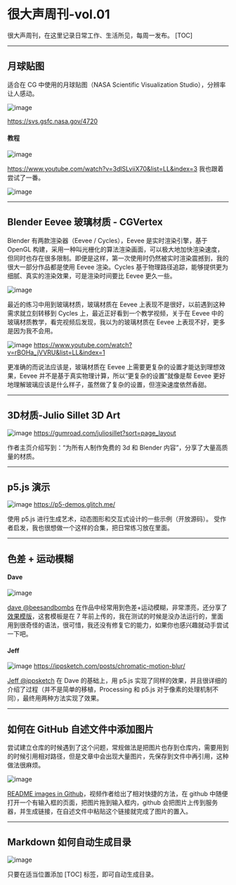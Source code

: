 
# 很大声周刊-vol.01
很大声周刊，在这里记录日常工作、生活所见，每周一发布。
[TOC]
***

## 月球贴图
适合在 CG 中使用的月球贴图（NASA Scientific Visualization Studio），分辨率让人感动。

![image](https://user-images.githubusercontent.com/20842136/117564348-2d0d3280-b0de-11eb-8c30-2870d03c8707.png)

https://svs.gsfc.nasa.gov/4720

#### 教程
![image](https://user-images.githubusercontent.com/20842136/117564393-680f6600-b0de-11eb-904b-fc3a87ca469e.png)

https://www.youtube.com/watch?v=3dlSLviiX70&list=LL&index=3
我也跟着尝试了一番。

![image](https://user-images.githubusercontent.com/20842136/117564426-8d03d900-b0de-11eb-93f8-8032543f9d01.png)
***

## Blender Eevee 玻璃材质 - CGVertex
Blender 有两款渲染器（Eevee / Cycles），Eevee 是实时渲染引擎，基于 OpenGL 构建，采用一种叫光栅化的算法渲染画面，可以极大地加快渲染速度，但同时也存在很多限制。即便是这样，第一次使用时仍然被实时渲染震撼到，我的很大一部分作品都是使用 Eevee 渲染。Cycles 基于物理路径追踪，能够提供更为细腻、真实的渲染效果，可是渲染时间要比 Eevee 更久一些。

![image](https://user-images.githubusercontent.com/20842136/117564444-ae64c500-b0de-11eb-886c-ffc7b6eb8d9e.png)

最近的练习中用到玻璃材质，玻璃材质在 Eevee 上表现不是很好，以前遇到这种需求就立刻转移到 Cycles 上，最近正好看到一个教学视频，关于在 Eevee 中的玻璃材质教学，看完视频后发现，我以为的玻璃材质在 Eevee 上表现不好，更多是因为我不会用。

![image](https://user-images.githubusercontent.com/20842136/117564462-bcb2e100-b0de-11eb-854e-09d7bdb36b77.png)
https://www.youtube.com/watch?v=rBOHa_jVVRU&list=LL&index=1

更准确的而说法应该是，玻璃材质在 Eevee 上需要更复杂的设置才能达到理想效果，Eevee 并不是基于真实物理计算，所以“更复杂的设置”就像是帮 Eevee 更好地理解玻璃应该是什么样子，虽然做了复杂的设置，但渲染速度依然香甜。
***

## 3D材质-Julio Sillet 3D Art
![image](https://user-images.githubusercontent.com/20842136/117564493-dd7b3680-b0de-11eb-8fa6-eaed16bc7bcf.png)
https://gumroad.com/juliosillet?sort=page_layout

作者主页介绍写到：“为所有人制作免费的 3d 和 Blender 内容”，分享了大量高质量的材质。
***

## p5.js 演示
![image](https://user-images.githubusercontent.com/20842136/117564513-f7b51480-b0de-11eb-8d84-63ad8ff65988.png)
https://p5-demos.glitch.me/

使用 p5.js 进行生成艺术，动态图形和交互式设计的一些示例（开放源码）。
受作者启发，我也很想做一个这样的合集，把日常练习放在里面。
***

## 色差 + 运动模糊
#### Dave
![image](https://user-images.githubusercontent.com/20842136/117564537-14514c80-b0df-11eb-8b9c-4ab8dc0b6fc3.png)

[dave @beesandbombs](https://twitter.com/beesandbombs/media) 在作品中经常用到色差+运动模糊，非常漂亮，还分享了[效果模版](https://gist.github.com/anonymous/10675250)，这套模板是在 7 年前上传的，我在测试的时候是没办法运行的，里面用到很奇怪的语法，很可惜，我还没有修复它的能力，如果你也感兴趣就动手尝试一下吧。

#### Jeff
![image](https://user-images.githubusercontent.com/20842136/117564575-4d89bc80-b0df-11eb-82af-a7b6c920a4f4.png)
https://ippsketch.com/posts/chromatic-motion-blur/

[Jeff @ippsketch](https://twitter.com/ippsketch) 在 Dave 的基础上，用 p5.js 实现了同样的效果，并且很详细的介绍了过程（并不是简单的移植，Processing 和 p5.js 对于像素的处理机制不同），最终用两种方法实现了效果。
***

## 如何在 GitHub 自述文件中添加图片
尝试建立仓库的时候遇到了这个问题，常规做法是把图片也存到仓库内，需要用到的时候引用相对路径，但是文章中会出现大量图片，先保存到文件中再引用，这种做法很麻烦。

![image](https://user-images.githubusercontent.com/20842136/117564841-a574f300-b0e0-11eb-89cf-0585fc8a30f8.png)

[README images in Github](https://www.youtube.com/watch?v=nvPOUdz5PL4)，视频作者给出了相对快捷的方法，在 github 中随便打开一个有输入框的页面，把图片拖到输入框内，github 会把图片上传到服务器，并生成链接，在自述文件中粘贴这个链接就完成了图片的置入。
***

## Markdown 如何自动生成目录

![image](https://user-images.githubusercontent.com/20842136/117597444-2af7b200-b178-11eb-8020-b96c46535172.png)

只要在适当位置添加 [TOC] 标签，即可自动生成目录。